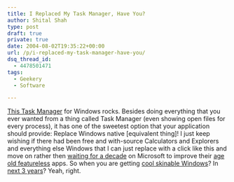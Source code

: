 ```yaml
---
title: I Replaced My Task Manager, Have You?
author: Shital Shah
type: post
draft: true
private: true
date: 2004-08-02T19:35:22+00:00
url: /p/i-replaced-my-task-manager-have-you/
dsq_thread_id:
  - 4478501471
tags:
  - Geekery
  - Software

---
```

[This Task Manager][1] for Windows rocks. Besides doing everything that you ever wanted from a thing called Task Manager (even showing open files for every process), it has one of the sweetest option that your application should provide: Replace Windows native [equivalent thing]! I just keep wishing if there had been free and with-source Calculators and Explorers and everything else Windows that I can just replace with a click like this and move on rather then [waiting for a decade][2] on Microsoft to improve their [age old featureless][3] apps. So when you are getting [cool skinable Windows][4]? In [next 3 years][5]? Yeah, right.

 [1]: http://www.sysinternals.com/ntw2k/freeware/procexp.shtml
 [2]: http://radio.weblogs.com/0001011/2002/09/27.html#a1547
 [3]: http://thread.gmane.org/gmane.comp.windows.off-topic/5339
 [4]: http://www.stardock.com/products/windowblinds/
 [5]: http://www.microsoft-watch.com/article2/0,1995,1539735,00.asp